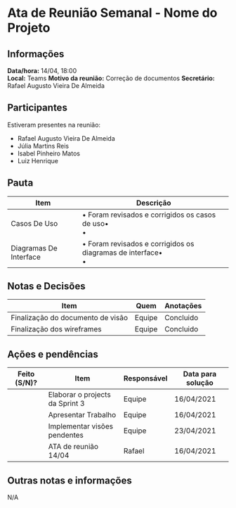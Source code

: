 # Ata de Reunião Semanal - Nome do Projeto

## Informações
**Data/hora:** 14/04, 18:00  
**Local:** Teams 
**Motivo da reunião:** Correção de documentos
**Secretário:** Rafael Augusto Vieira De Almeida  

## Participantes
Estiveram presentes na reunião:
- Rafael Augusto Vieira De Almeida
- Júlia Martins Reis
- Isabel Pinheiro Matos
- Luiz Henrique

## Pauta

Item | Descrição
---- | ----
Casos De Uso | • Foram revisados e corrigidos os casos de uso• <br>•
Diagramas De Interface | • Foram revisados e corrigidos os diagramas de interface• <br>• 

## Notas e Decisões
Item | Quem | Anotações |
---- | ---- | ---- |
Finalização do documento de visão | Equipe | Concluido |
Finalização dos wireframes | Equipe | Concluido


## Ações e pendências
| Feito (S/N)? | Item | Responsável | Data para solução |
| ---- | ---- | ---- | ---- |
| | Elaborar o projects da Sprint 3 | Equipe | 16/04/2021 |
| |Apresentar Trabalho | Equipe | 16/04/2021 |
| | Implementar visões pendentes| Equipe | 23/04/2021 |
| | ATA de reunião 14/04 | Rafael | 16/04/2021 |

## Outras notas e informações
N/A

